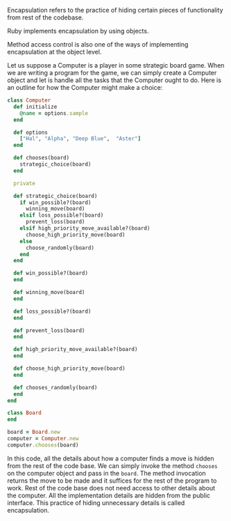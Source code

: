 Encapsulation refers to the practice of hiding certain pieces of functionality from rest of the codebase.

Ruby implements encapsulation by using objects.

Method access control is also one of the ways of implementing encapsulation at the object level.

Let us suppose a Computer is a player in some strategic board game. When we are writing a program for the game, we can simply create a Computer object and let is handle all the tasks  that the Computer ought to do. Here is an outline for how the Computer might make  a  choice:

```ruby
class Computer
  def initialize
    @name = options.sample
  end

  def options
    ["Hal", "Alpha", "Deep Blue",  "Aster"]
  end

  def chooses(board)
    strategic_choice(board)
  end

  private

  def strategic_choice(board)
    if win_possible?(board)
      winning_move(board)
    elsif loss_possible?(board)
      prevent_loss(board)
    elsif high_priority_move_available?(board)
      choose_high_priority_move(board)
    else
      choose_randomly(board)
    end
  end

  def win_possible?(board)
  end

  def winning_move(board)
  end

  def loss_possible?(board)
  end

  def prevent_loss(board)
  end

  def high_priority_move_available?(board)
  end

  def choose_high_priority_move(board)
  end

  def chooses_randomly(board)
  end
end

class Board
end

board = Board.new
computer = Computer.new
computer.chooses(board)
```

In this code, all the details about how a computer finds a move is hidden from the rest of the code base. We can simply invoke the method `chooses` on the computer object and pass in the `board`. The method invocation returns the move to be made and it suffices for the rest of the program to work. Rest of the code base does not need access to other details about the computer. All the implementation details are hidden from the public interface. This practice of hiding unnecessary details is called encapsulation.

